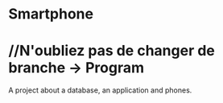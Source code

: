 # Smartphone   
# //N'oubliez pas de changer de branche -> Program
A project about a database, an application and phones.
